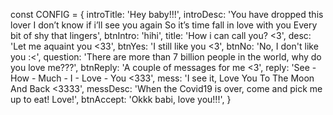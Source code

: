 const CONFIG = {
      introTitle: 'Hey baby!!!',
      introDesc: 'You have dropped this lover
      I don’t know if i’ll see you again
      So it’s time fall in love with you
      Every bit of shy that lingers',
      btnIntro: 'hihi',
      title: 'How i can call you? <3',
      desc: 'Let me aquaint you <33',
      btnYes: 'I still like you <3',
      btnNo: 'No, I don't like you :<',
      question: 'There are more than 7 billion people in the world, why do you love me???',
      btnReply: 'A couple of messages for me <3',
      reply: 'See - How - Much - I - Love - You <333',
      mess: 'I see it, Love You To The Moon And Back <3333',
      messDesc: 'When the Covid19 is over, come and pick me up to eat! Love!',
      btnAccept: 'Okkk babi, love you!!!',
      }
